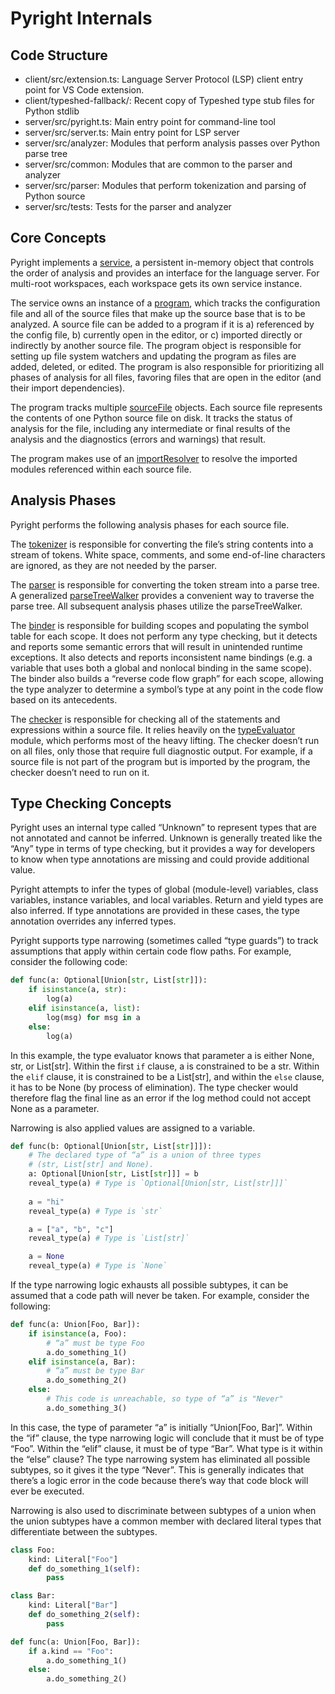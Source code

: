 # Pyright Internals

## Code Structure

* client/src/extension.ts: Language Server Protocol (LSP) client entry point for VS Code extension.
* client/typeshed-fallback/: Recent copy of Typeshed type stub files for Python stdlib
* server/src/pyright.ts: Main entry point for command-line tool
* server/src/server.ts: Main entry point for LSP server
* server/src/analyzer: Modules that perform analysis passes over Python parse tree
* server/src/common: Modules  that are common to the parser and analyzer
* server/src/parser: Modules that perform tokenization and parsing of Python source
* server/src/tests: Tests for the parser and analyzer


## Core Concepts

Pyright implements a [service](https://github.com/Microsoft/pyright/blob/master/server/src/analyzer/service.ts), a persistent in-memory object that controls the order of analysis and provides an interface for the language server. For multi-root workspaces, each workspace gets its own service instance.

The service owns an instance of a [program](https://github.com/Microsoft/pyright/blob/master/server/src/analyzer/program.ts), which tracks the configuration file and all of the source files that make up the source base that is to be analyzed. A source file can be added to a program if it is a) referenced by the config file, b) currently open in the editor, or c) imported directly or indirectly by another source file. The program object is responsible for setting up file system watchers and updating the program as files are added, deleted, or edited. The program is also responsible for prioritizing all phases of analysis for all files, favoring files that are open in the editor (and their import dependencies).

The program tracks multiple [sourceFile](https://github.com/Microsoft/pyright/blob/master/server/src/analyzer/sourceFile.ts) objects. Each source file represents the contents of one Python source file on disk. It tracks the status of analysis for the file, including any intermediate or final results of the analysis and the diagnostics (errors and warnings) that result.

The program makes use of an [importResolver](https://github.com/Microsoft/pyright/blob/master/server/src/analyzer/importResolver.ts) to resolve the imported modules referenced within each source file.


## Analysis Phases

Pyright performs the following analysis phases for each source file.

The [tokenizer](https://github.com/Microsoft/pyright/blob/master/server/src/parser/tokenizer.ts) is responsible for converting the file’s string contents into a stream of tokens. White space, comments, and some end-of-line characters are ignored, as they are not needed by the parser.

The [parser](https://github.com/Microsoft/pyright/blob/master/server/src/parser/parser.ts) is responsible for converting the token stream into a parse tree. A generalized [parseTreeWalker](https://github.com/Microsoft/pyright/blob/master/server/src/analyzer/parseTreeWalker.ts) provides a convenient way to traverse the parse tree. All subsequent analysis phases utilize the parseTreeWalker.

The [binder](https://github.com/Microsoft/pyright/blob/master/server/src/analyzer/binder.ts) is responsible for building scopes and populating the symbol table for each scope. It does not perform any type checking, but it detects and reports some semantic errors that will result in unintended runtime exceptions. It also detects and reports inconsistent name bindings (e.g. a variable that uses both a global and nonlocal binding in the same scope). The binder also builds a “reverse code flow graph” for each scope, allowing the type analyzer to determine a symbol’s type at any point in the code flow based on its antecedents.

The [checker](https://github.com/Microsoft/pyright/blob/master/server/src/analyzer/checker.ts) is responsible for checking all of the statements and expressions within a source file. It relies heavily on the [typeEvaluator](https://github.com/Microsoft/pyright/blob/master/server/src/analyzer/typeEvaluator.ts) module, which performs most of the heavy lifting. The checker doesn’t run on all files, only those that require full diagnostic output. For example, if a source file is not part of the program but is imported by the program, the checker doesn’t need to run on it.

## Type Checking Concepts

Pyright uses an internal type called “Unknown” to represent types that are not annotated and cannot be inferred. Unknown is generally treated like the “Any” type in terms of type checking, but it provides a way for developers to know when type annotations are missing and could provide additional value.

Pyright attempts to infer the types of global (module-level) variables, class variables, instance variables, and local variables. Return and yield types are also inferred. If type annotations are provided in these cases, the type annotation overrides any inferred types.

Pyright supports type narrowing (sometimes called “type guards”) to track assumptions that apply within certain code flow paths. For example, consider the following code:
```python
def func(a: Optional[Union[str, List[str]]):
    if isinstance(a, str):
        log(a)
    elif isinstance(a, list):
        log(msg) for msg in a
    else:
        log(a)
```

In this example, the type evaluator knows that parameter a is either None, str, or List[str]. Within the first `if` clause, a is constrained to be a str. Within the `elif` clause, it is constrained to be a List[str], and within the `else` clause, it has to be None (by process of elimination). The type checker would therefore flag the final line as an error if the log method could not accept None as a parameter.

Narrowing is also applied values are assigned to a variable.

```python
def func(b: Optional[Union[str, List[str]]]):
    # The declared type of “a” is a union of three types
    # (str, List[str] and None).
    a: Optional[Union[str, List[str]]] = b
    reveal_type(a) # Type is `Optional[Union[str, List[str]]]`
    
    a = "hi"
    reveal_type(a) # Type is `str`

    a = ["a", "b", "c"]
    reveal_type(a) # Type is `List[str]`

    a = None
    reveal_type(a) # Type is `None`
```

If the type narrowing logic exhausts all possible subtypes, it can be assumed that a code path will never be taken. For example, consider the following:

```python
def func(a: Union[Foo, Bar]):
    if isinstance(a, Foo):
        # “a” must be type Foo
        a.do_something_1()
    elif isinstance(a, Bar):
        # “a” must be type Bar
        a.do_something_2()
    else:
        # This code is unreachable, so type of “a” is "Never"
        a.do_something_3()
```

In this case, the type of parameter “a” is initially “Union[Foo, Bar]”. Within the “if” clause, the type narrowing logic will conclude that it must be of type “Foo”. Within the “elif” clause, it must be of type “Bar”. What type is it within the “else” clause? The type narrowing system has eliminated all possible subtypes, so it gives it the type “Never”. This is generally indicates that there’s a logic error in the code because there’s way that code block will ever be executed.

Narrowing is also used to discriminate between subtypes of a union when the union subtypes have a common member with declared literal types that differentiate between the subtypes.

```python
class Foo:
    kind: Literal["Foo"]
    def do_something_1(self):
        pass

class Bar:
    kind: Literal["Bar"]
    def do_something_2(self):
        pass

def func(a: Union[Foo, Bar]):
    if a.kind == "Foo":
        a.do_something_1()
    else:
        a.do_something_2()
```
